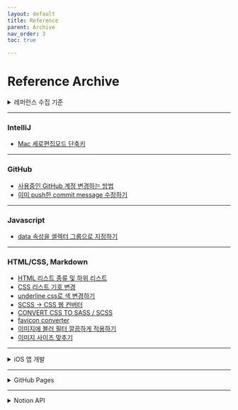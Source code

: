 ```yaml
---
layout: default
title: Reference
parent: Archive
nav_order: 3
toc: true

---
```

# Reference Archive
<details class="highlight p-5 mt-5" style="border-radius: 6px">
<summary class="text-purple-000 fw-500">레퍼런스 수집 기준</summary>
<div markdown="1">
---
1. 적합한 상황
2. 정확한 정보
3. 상세한 설명
</div>
</details>

---

### IntelliJ
- [Mac 세로편집모드 단축키](https://islet4you.tistory.com/entry/Intellij-%EC%84%B8%EB%A1%9C%ED%8E%B8%EC%A7%91%EB%AA%A8%EB%93%9C-%EC%A0%84%ED%99%98-%EB%8B%A8%EC%B6%95%ED%82%A4)

---

### GitHub
- [사용중인 GitHub 계정 변경하는 방법](https://www.lainyzine.com/ko/article/how-to-change-the-github-account-used-by-the-development-environment/)
- [이미 push한 commit message 수정하기](https://velog.io/@dev_bomdong/Git-%EC%9D%B4%EB%AF%B8-push%ED%95%9C-commit-message-%EC%88%98%EC%A0%95%ED%95%98%EA%B8%B0)

---

### Javascript
- [data 속성을 셀렉터 그룹으로 지정하기](https://stackoverflow.com/a/7084588)

---

### HTML/CSS, Markdown
- [HTML 리스트 종류 및 하위 리스트](http://lecturewebprogramming.blogspot.com/2012/09/html_30.html)
- [CSS 리스트 기호 변경](https://hadrysmateusz.com/blog/css-list-styling)
- [underline css로 색 변경하기](https://www.w3schools.com/cssref/css3_pr_text-decoration-color.php)
- [SCSS -> CSS 웹 컨버터](https://www.sassmeister.com/)
- [CONVERT CSS TO SASS / SCSS](https://css2sass.herokuapp.com/)
- [favicon converter](https://favicon.io/favicon-converter/)
- [이미지에 블러 필터 깔끔하게 적용하기](https://ncoding.tistory.com/22)
- [이미지 사이즈 맞추기](https://inpa.tistory.com/entry/CSS-%F0%9F%93%9A-%EC%9D%B4%EB%AF%B8%EC%A7%80-%EC%82%AC%EC%9D%B4%EC%A6%88-%EB%B9%84%EC%9C%A8-%EB%A7%9E%EC%B6%94%EB%8A%94-3%EA%B0%80%EC%A7%80-%EB%B0%A9%EB%B2%95-object-fit-background-size-position)

---

<details class="highlight p-5 mt-5" style="border-radius: 6px">
<summary class="text-purple-000 fw-500">iOS 앱 개발</summary>
<div markdown="1">

---
- **Appstore**
  - [앱스토어 배포 과정](https://velog.io/@heyksw/iOS-%EC%95%B1%EC%8A%A4%ED%86%A0%EC%96%B4-%EB%B0%B0%ED%8F%AC%EA%B3%BC%EC%A0%95)
- **Swift**
  - [Xcode에서 svg파일 사용하기](https://dinopia.tistory.com/6)
  - [한번에 App Icon 설정하기](https://baechukim.tistory.com/5)
- **SwiftUI**
  - [Binding 변수 주입하기 - Initialization](http://minsone.github.io/swiftui/swiftui-binding-initialize)
- **소셜 로그인**
  - [카카오 로그인](https://developers.kakao.com/docs/latest/ko/kakaologin/ios)
  - [구글 로그인](https://firebase.google.com/docs/auth/ios/google-signin)
  - [애플 로그인](https://blog.xmartlabs.com/blog/sign-in-with-apple-with-swiftui/)
- **푸시 알림**
  - [Firebase API DOC](https://firebase.google.com/docs/cloud-messaging/ios/receive?hl=ko)
  - [iOS 개인 개발자 등록](https://nebori.tistory.com/9)
  - [SwiftUI Push Handler](https://gist.github.com/prafullakumar/17b169885bb8defdd24bf9a7cdd84188#file-handlepushswiftui-swift)
  - [Spring Boot와 FCM 연동](https://kimseungjae.tistory.com/5)
  - [Firebase AppDelegate 예시](https://github.com/firebase/quickstart-ios/blob/master/messaging/MessagingExampleSwift/AppDelegate.swift)
  - [FCM을 사용한 Swift Push 알림만들기](https://m.blog.naver.com/PostView.nhn?blogId=whdals0&logNo=221117010124&proxyReferer=https:%2F%2Fwww.google.com%2F)
  - [iOS Firebase Push 사용하기](https://nicgoon.tistory.com/213)
</div>
</details>

---

<details class="highlight p-5 mt-5" style="border-radius: 6px">
<summary class="text-purple-000 fw-500">GitHub Pages</summary>
<div markdown="1">

---
- [M1 Mac에서 GitHub Pages - Jekyll 환경 설정하기](https://danaing.github.io/etc/2022/03/14/M1-mac-jekyll-setting.html)
- [Ruby 패키지 매니저 권한 에러 해결하기(Gem::FilePermissionError)](https://madplay.github.io/post/file-permission-error-while-executing-gem)
- [Jekyll 커맨드 명령어](https://jekyllrb.com/docs/usage/)
- [Liquid 문법](https://shopify.github.io/liquid/tags/control-flow/)
- [Lunr.js 한국어 검색 적용](https://github.com/olosia/olosia.github.io/commit/fda13ac8fd51c49dfcd81bbd4b726658668234c8)
- [GitHub 대신 jsdelivr CDN으로 Image 불러오기](https://chinsun9.github.io/2021/05/31/%EA%B9%83%ED%97%88%EB%B8%8C-%EB%B8%94%EB%A1%9C%EA%B7%B8-%EB%8A%90%EB%A6%B0-%EC%9B%B9-%ED%95%B4%EA%B2%B0%ED%95%98%EA%B8%B0/)
</div>
</details>

---

<details class="highlight p-5 mt-5" style="border-radius: 6px">
<summary class="text-purple-000 fw-500">Notion API</summary>
<div markdown="1">

---
- [Notion 통합 - 권한 부여](https://developers.notion.com/docs/authorization#integration-capabilities)
- [Notion API Postman Sample](https://www.postman.com/notionhq/workspace/notion-s-api-workspace/request/15568543-d23f8f9c-e220-46d8-9ac2-aab80b909a42)
- [DB 프로퍼티 타입별 JSON 값](https://developers.notion.com/reference/page-property-values#rich-text)
</div>
</details>
